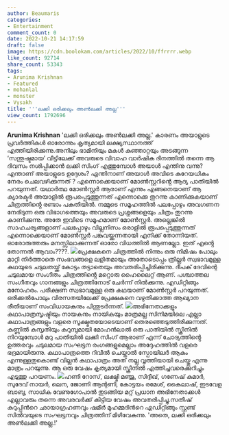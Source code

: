 ```yaml
---
author: Beaumaris
categories:
- Entertainment
comment_count: 0
date: 2022-10-21 14:17:59
draft: false
image: https://cdn.boolokam.com/articles/2022/10/ffrrrr.webp
like_count: 92714
share_count: 53343
tags:
- Arunima Krishnan
- Featured
- mohanlal
- monster
- Vysakh
title: '''ലക്കി ഒരിക്കലും അൺലക്കി അല്ല'''
view_count: 1792696
---
```


**Arunima Krishnan** 'ലക്കി ഒരിക്കലും അൺലക്കി അല്ല.' കാരണം അയാളുടെ പ്രവർത്തികൾ ഓരോന്നും കൃത്യമായി ലക്ഷ്യസ്ഥാനത്ത് എത്തിയിരിക്കുന്നു.അനിലും ഭാമിനിയും മകൾ കുഞ്ഞാറ്റയും അടങ്ങുന്ന ‘സന്തുഷ്ടമായ’ വീട്ടിലേക്ക് അവരുടെ വിവാഹ വാർഷിക ദിനത്തിൽ തന്നെ ആ ദിവസം നശിപ്പിക്കാൻ ലക്കി സിംഗ് എത്തുമ്പോൾ അയാൾ എന്തിനു വന്നു? എന്താണ് അയാളുടെ ഉദ്ദേശം? എന്തിനാണ് അയാൾ അവിടെ കുറേയധികം നേരം ചെലവഴിക്കുന്നത് ? എന്നൊക്കെയാണ് മോൺസ്റ്ററിൻ്റെ ആദ്യ പാതിയിൽ പറയുന്നത്. യഥാർത്ഥ മോൺസ്റ്റർ ആരാണ് എന്നും എങ്ങനെയാണ് ആ ക്യാരക്ടർ അയാളിൽ രൂപപ്പെടുത്തുന്നത് എന്നൊക്കെ തുറന്നു കാണിക്കുകയാണ് ചിത്രത്തിൻ്റെ രണ്ടാം പകുതിയിൽ. നമ്മുടെ സമൂഹത്തിൽ പലപ്പോഴും അവഗണന നേരിടുന്ന ഒരു വിഭാഗത്തെയും അവരുടെ പ്രശ്നങ്ങളെയും ചിത്രം തുറന്നു കാണിക്കുന്നു. അതേ ഇവിടെ സമൂഹമാണ് മോൺസ്റ്റർ. അല്ലെങ്കിൽ സാഹചര്യങ്ങളാണ് പലപ്പോഴും വില്ലനിസം ഒരാളിൽ രൂപപ്പെടുത്തുന്നത് എന്നൊക്കെയാണ് മോൺസ്റ്റർ പങ്കുവയ്ക്കുന്നതായി എനിക്ക് തോന്നിയത്. ഓരോരുത്തരും മനസ്സിലാക്കുന്നത് ഓരോ വിധത്തിൽ ആണല്ലോ. ഇത് എൻ്റെ തോന്നൽ ആവാം????. ![](https://cdn.boolokam.com/articles/2022/10/ffrrrr.webp)പ്രേക്ഷകനെ ചിത്രത്തിൽ നിന്നും ഒരു നിമിഷം പോലും മാറ്റി നിർത്താതെ സംഭവങ്ങളെ ലളിതമായും അതോടൊപ്പം ത്രില്ലർ സ്വഭാവമുള്ള കഥയുടെ ചടുലതയ്ക്ക് കോട്ടം തട്ടാതെയും അവതരിപ്പിച്ചിരിക്കുന്നു. ദീപക് ദേവിന്റെ ചടുലമായ സംഗീതം ചിത്രത്തിൻ്റെ മറ്റൊരു ഹൈലൈറ്റ് ആണ്. പശ്ചാത്തല സംഗീതവും ഗാനങ്ങളും ചിത്രത്തിനോട് ചേർന്ന് നിൽക്കുന്നു. എഡിറ്റിങ്ങും മനോഹരം. പരീക്ഷണ സ്വഭാവമുള്ള ഒരു കഥയാണ് മോൺസ്റ്റർ പറയുന്നത്. ഒരിക്കൽപോലും വിരസതയിലേക്ക് പ്രേക്ഷകനെ വഴുതിക്കാത്ത ആഖ്യാന രീതിയാണ് സംവിധായകനും പിന്തുടർന്നത്. ![](https://cdn.boolokam.com/articles/2022/10/gegghhh-1.jpg)അഭിനേതാക്കളും കഥാപാത്രസൃഷ്ടിയും നായകനും നായികയും മാത്രമല്ല സിനിമയിലെ എല്ലാ കഥാപാത്രങ്ങളും വളരെ സൂക്ഷ്മതയോടെയാണ് തെരഞ്ഞെടുത്തിരിക്കുന്നത്. കണ്ണിൽ കുസൃതിയും കുറുമ്പുമായി മോഹൻലാൽ ഒരു പാതിയിൽ സ്ക്രീനിൽ നിറയുമ്പോൾ മറു പാതിയിൽ ലക്കി സിംഗ് ആരാണ് എന്ന് ചോദ്യത്തിൻ്റെ ഉത്തരവും ചടുലമായ സംഘട്ടന രംഗങ്ങളുമെല്ലാം അദ്ദേഹത്തിൽ വളരെ ഭദ്രമായിരുന്നു. കഥാപാത്രത്തെ റിവീൽ ചെയ്താൽ സ്പോയിലർ ആകും എന്നുള്ളതുകൊണ്ട് വില്ലൻ കഥാപാത്രം അത് നല്ല വൃത്തിയായി ചെയ്തു എന്നു മാത്രം പറയുന്നു. ആ ഒരു വേഷം കൃത്യമായി സ്ക്രീനിൽ എത്തിച്ചവരെക്കുറിച്ചും എടുത്തു പറയണം. ![](https://cdn.boolokam.com/articles/2022/10/r2tttt.webp)ഹണി റോസ്, ലക്ഷ്മി മഞ്ജു, സിദ്ദീഖ്, ഗണേഷ് കുമാര്‍, സുദേവ് നായ‍ർ, ലെന, ജോണി ആന്റണി, കോട്ടയം രമേശ്, കൈലാഷ്, ഇടവേള ബാബു, സാധിക വേണുഗോപാൽ തുടങ്ങിയ മറ്റ് പ്രധാന അഭിനേതാക്കൾ എല്ലാവരും തന്നെ അവരവർക്ക് കിട്ടിയ വേഷം അവതരിപ്പിച്ചു.സതീഷ് കുറുപ്പിന്‍റെ ഛായാഗ്രഹണവും ഷമീര്‍ മുഹമ്മദിന്‍റെ എഡിറ്റിങ്ങും സ്റ്റണ്ട് സിൽവയുടെ സംഘട്ടനവും ചിത്രത്തിന് മിഴിവേകുന്നു. 'അതെ, ലക്കി ഒരിക്കലും അൺലക്കി അല്ല.!'